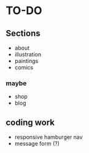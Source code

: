# TO-DO

## Sections

-  about
- illustration
- paintings
- comics

### maybe
- shop
- blog

## coding work
- responsive hamburger nav
- message form (?)